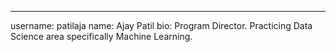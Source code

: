 ---
username: patilaja
name: Ajay Patil
bio: Program Director. Practicing Data Science area specifically Machine Learning.
